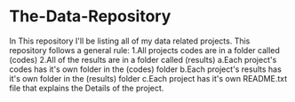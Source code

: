 # The-Data-Repository
In This repository I'll be listing all of my data related projects.
This repository follows a general rule:
  1.All projects codes are in a folder called (codes)
  2.All of the results are in a folder called (results)
    a.Each project's codes has it's own folder in the (codes) folder
    b.Each project's results has it's own folder in the (results) folder
    c.Each project has it's own README.txt file that explains the Details of the project.

